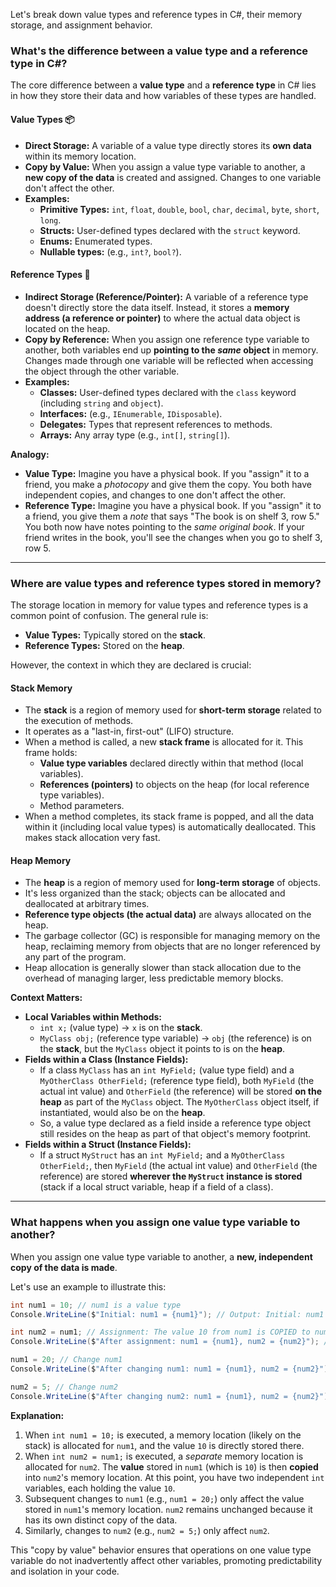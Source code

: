 Let's break down value types and reference types in C\#, their memory storage, and assignment behavior.

### What's the difference between a value type and a reference type in C\#?

The core difference between a **value type** and a **reference type** in C\# lies in how they store their data and how variables of these types are handled.

#### Value Types 📦

  * **Direct Storage:** A variable of a value type directly stores its **own data** within its memory location.
  * **Copy by Value:** When you assign a value type variable to another, a **new copy of the data** is created and assigned. Changes to one variable don't affect the other.
  * **Examples:**
      * **Primitive Types:** `int`, `float`, `double`, `bool`, `char`, `decimal`, `byte`, `short`, `long`.
      * **Structs:** User-defined types declared with the `struct` keyword.
      * **Enums:** Enumerated types.
      * **Nullable types:** (e.g., `int?`, `bool?`).

#### Reference Types 🔗

  * **Indirect Storage (Reference/Pointer):** A variable of a reference type doesn't directly store the data itself. Instead, it stores a **memory address (a reference or pointer)** to where the actual data object is located on the heap.
  * **Copy by Reference:** When you assign one reference type variable to another, both variables end up **pointing to the *same* object** in memory. Changes made through one variable will be reflected when accessing the object through the other variable.
  * **Examples:**
      * **Classes:** User-defined types declared with the `class` keyword (including `string` and `object`).
      * **Interfaces:** (e.g., `IEnumerable`, `IDisposable`).
      * **Delegates:** Types that represent references to methods.
      * **Arrays:** Any array type (e.g., `int[]`, `string[]`).

**Analogy:**

  * **Value Type:** Imagine you have a physical book. If you "assign" it to a friend, you make a *photocopy* and give them the copy. You both have independent copies, and changes to one don't affect the other.
  * **Reference Type:** Imagine you have a physical book. If you "assign" it to a friend, you give them a *note* that says "The book is on shelf 3, row 5." You both now have notes pointing to the *same original book*. If your friend writes in the book, you'll see the changes when you go to shelf 3, row 5.

-----

### Where are value types and reference types stored in memory?

The storage location in memory for value types and reference types is a common point of confusion. The general rule is:

  * **Value Types:** Typically stored on the **stack**.
  * **Reference Types:** Stored on the **heap**.

However, the context in which they are declared is crucial:

#### Stack Memory

  * The **stack** is a region of memory used for **short-term storage** related to the execution of methods.
  * It operates as a "last-in, first-out" (LIFO) structure.
  * When a method is called, a new **stack frame** is allocated for it. This frame holds:
      * **Value type variables** declared directly within that method (local variables).
      * **References (pointers)** to objects on the heap (for local reference type variables).
      * Method parameters.
  * When a method completes, its stack frame is popped, and all the data within it (including local value types) is automatically deallocated. This makes stack allocation very fast.

#### Heap Memory

  * The **heap** is a region of memory used for **long-term storage** of objects.
  * It's less organized than the stack; objects can be allocated and deallocated at arbitrary times.
  * **Reference type objects (the actual data)** are always allocated on the heap.
  * The garbage collector (GC) is responsible for managing memory on the heap, reclaiming memory from objects that are no longer referenced by any part of the program.
  * Heap allocation is generally slower than stack allocation due to the overhead of managing larger, less predictable memory blocks.

**Context Matters:**

  * **Local Variables within Methods:**
      * `int x;` (value type) -\> `x` is on the **stack**.
      * `MyClass obj;` (reference type variable) -\> `obj` (the reference) is on the **stack**, but the `MyClass` object it points to is on the **heap**.
  * **Fields within a Class (Instance Fields):**
      * If a class `MyClass` has an `int MyField;` (value type field) and a `MyOtherClass OtherField;` (reference type field), both `MyField` (the actual int value) and `OtherField` (the reference) will be stored **on the heap** as part of the `MyClass` object. The `MyOtherClass` object itself, if instantiated, would also be on the **heap**.
      * So, a value type declared as a field inside a reference type object still resides on the heap as part of that object's memory footprint.
  * **Fields within a Struct (Instance Fields):**
      * If a struct `MyStruct` has an `int MyField;` and a `MyOtherClass OtherField;`, then `MyField` (the actual int value) and `OtherField` (the reference) are stored **wherever the `MyStruct` instance is stored** (stack if a local struct variable, heap if a field of a class).

-----

### What happens when you assign one value type variable to another?

When you assign one value type variable to another, a **new, independent copy of the data is made**.

Let's use an example to illustrate this:

```csharp
int num1 = 10; // num1 is a value type
Console.WriteLine($"Initial: num1 = {num1}"); // Output: Initial: num1 = 10

int num2 = num1; // Assignment: The value 10 from num1 is COPIED to num2
Console.WriteLine($"After assignment: num1 = {num1}, num2 = {num2}"); // Output: After assignment: num1 = 10, num2 = 10

num1 = 20; // Change num1
Console.WriteLine($"After changing num1: num1 = {num1}, num2 = {num2}"); // Output: After changing num1: num1 = 20, num2 = 10

num2 = 5; // Change num2
Console.WriteLine($"After changing num2: num1 = {num1}, num2 = {num2}"); // Output: After changing num2: num1 = 20, num2 = 5
```

**Explanation:**

1.  When `int num1 = 10;` is executed, a memory location (likely on the stack) is allocated for `num1`, and the value `10` is directly stored there.
2.  When `int num2 = num1;` is executed, a *separate* memory location is allocated for `num2`. The **value** stored in `num1` (which is `10`) is then **copied** into `num2`'s memory location. At this point, you have two independent `int` variables, each holding the value `10`.
3.  Subsequent changes to `num1` (e.g., `num1 = 20;`) only affect the value stored in `num1`'s memory location. `num2` remains unchanged because it has its own distinct copy of the data.
4.  Similarly, changes to `num2` (e.g., `num2 = 5;`) only affect `num2`.

This "copy by value" behavior ensures that operations on one value type variable do not inadvertently affect other variables, promoting predictability and isolation in your code.